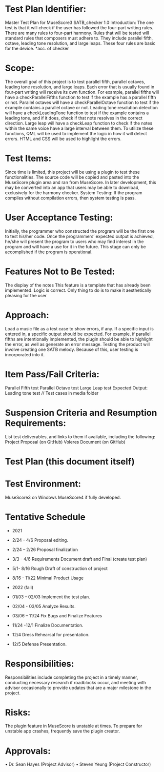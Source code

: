 # Test Plan Identifier:
Master Test Plan for MuseScore3 SATB_checker 1.0
Introduction:
The one test is that it will check if the user has followed the four-part writing rules.  There are many rules to four-part harmony.  Rules that will be tested will standard rules that composers must adhere to.  They include parallel fifth, octave, leading tone resolution, and large leaps.  These four rules are basic for the device.  *acc. of checker

# Scope:
The overall goal of this project is to test parallel fifth, parallel octaves, leading tone resolution, and large leaps.  Each error that is usually found in four-part writing will receive its own function.  For example, parallel fifths will have a checkParallelFifths function to test if the example has a parallel fifth or not.  Parallel octaves will have a checkParallelOctave function to test if the example contains a parallel octave or not.  Leading tone resolution detection will have a checkLeadingTone function to test if the example contains a leading tone, and if it does, check if that note resolves in the correct direction.  Large leap will have a checkLeap function to check if the notes within the same voice have a large interval between them.  To utilize these functions, QML will be used to implement the logic in how it will detect errors.  HTML and CSS will be used to highlight the errors. 

# Test Items:
Since time is limited, this project will be using a plugin to test these functionalities.  The source code will be copied and pasted into the MuseScore plugin area and ran from MuseScore.  In later development, this may be converted into an app that users may be able to download, exclusively for the harmony checker.
System Testing:
If the program compiles without compilation errors, then system testing is pass.

# User Acceptance Testing:
Initially, the programmer who constructed the program will be the first one to test his/her code.  Once the programmers’ expected output is achieved, he/she will present the program to users who may find interest in the program and will have a use for it in the future.  This stage can only be accomplished if the program is operational.  

# Features Not to Be Tested:
The display of the notes
This feature is a template that has already been implemented.  Logic is correct.  Only thing to do is to make it aesthetically pleasing for the user

# Approach:
Load a music file as a test case to show errors, if any.  If a specific input is entered in, a specific output should be expected.  For example, if parallel fifths are intentionally implemented, the plugin should be able to highlight the error, as well as generate an error message.  Testing the product will involve creating one SATB melody.  Because of this, user testing is incorporated into it. 

# Item Pass/Fail Criteria:
Parallel Fifth test
Parallel Octave test
Large Leap test
Expected Output:
Leading tone test
// Test cases in media folder

# Suspension Criteria and Resumption Requirements:
List test deliverables, and links to them if available, including the following: 
	Project Proposal (on GitHub) 
	Voleres Document (on GitHub)
  
# Test Plan (this document itself)

# Test Environment:
MuseScore3 on Windows
MuseScore4 if fully developed.

# Tentative Schedule
- 2021

- 2/24 - 4/6 Proposal editing.

- 2/24 – 2/26 Proposal finalization

- 3/3 - 4/6 Requirements Document draft and Final (create test plan)

- 5/1- 8/16 Rough Draft of construction of project

- 8/16 - 11/22 Minimal Product Usage

- 2022 (fall)

-	01/03 – 02/03 Implement the test plan.
-	02/04 - 03/05 Analyze Results.
- 03/06 – 11/24 Fix Bugs and Finalize Features
- 11/24 -12/1 Finalize Documentation.
- 12/4 Dress Rehearsal for presentation.
- 12/5 Defense Presentation.

# Responsibilities:
Responsibilities include completing the project in a timely manner, conducting necessary research if roadblocks occur, and meeting with advisor occasionally to provide updates that are a major milestone in the project.  

# Risks:
The plugin feature in MuseScore is unstable at times.  To prepare for unstable app crashes, frequently save the plugin creator.  

# Approvals:
•	Dr. Sean Hayes (Project Advisor)
•	Steven Yeung (Project Constructor)





